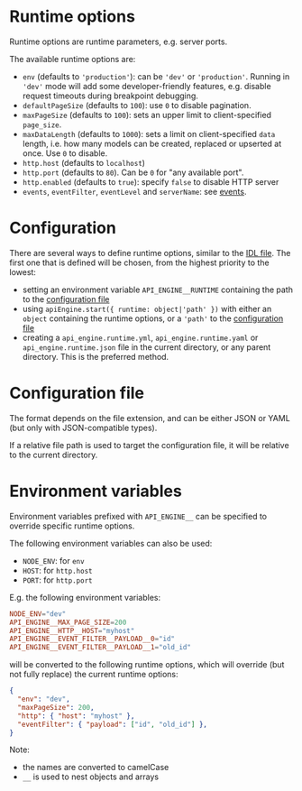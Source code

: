 # Runtime options

Runtime options are runtime parameters, e.g. server ports.

The available runtime options are:
  - `env` (defaults to `'production'`): can be `'dev'` or `'production'`.
    Running in `'dev'` mode will add some developer-friendly features, e.g.
    disable request timeouts during breakpoint debugging.
  - `defaultPageSize` (defaults to `100`): use `0` to disable pagination.
  - `maxPageSize` (defaults to `100`): sets an upper limit to
    client-specified `page_size`.
  - `maxDataLength` (defaults to `1000`): sets a limit on
    client-specified `data` length, i.e. how many models can be created,
    replaced or upserted at once.
    Use `0` to disable.
  - `http.host` (defaults to `localhost`)
  - `http.port` (defaults to `80`). Can be `0` for "any available port".
  - `http.enabled` (defaults to `true`): specify `false` to disable HTTP server
  - `events`, `eventFilter`, `eventLevel` and `serverName`:
    see [events](events.md).

# Configuration

There are several ways to define runtime options, similar to the
[IDL file](idl.md#configuration).
The first one that is defined will be chosen, from the highest priority to
the lowest:
  - setting an environment variable `API_ENGINE__RUNTIME` containing the path to
    the [configuration file](#configuration-file)
  - using `apiEngine.start({ runtime: object|'path' })` with either an `object`
    containing the runtime options, or a `'path'` to the
    [configuration file](#configuration-file)
  - creating a `api_engine.runtime.yml`, `api_engine.runtime.yaml` or
    `api_engine.runtime.json` file in the current directory, or any parent
    directory. This is the preferred method.

# Configuration file

The format depends on the file extension, and can be either JSON or YAML
(but only with JSON-compatible types).

If a relative file path is used to target the configuration file, it will be
relative to the current directory.

# Environment variables

Environment variables prefixed with `API_ENGINE__` can be specified to override
specific runtime options.

The following environment variables can also be used:
  - `NODE_ENV`: for `env`
  - `HOST`: for `http.host`
  - `PORT`: for `http.port`

E.g. the following environment variables:
```toml
NODE_ENV="dev"
API_ENGINE__MAX_PAGE_SIZE=200
API_ENGINE__HTTP__HOST="myhost"
API_ENGINE__EVENT_FILTER__PAYLOAD__0="id"
API_ENGINE__EVENT_FILTER__PAYLOAD__1="old_id"
```

will be converted to the following runtime options, which will override
(but not fully replace) the current runtime options:

```json
{
  "env": "dev",
  "maxPageSize": 200,
  "http": { "host": "myhost" },
  "eventFilter": { "payload": ["id", "old_id"] },
}
```

Note:
  - the names are converted to camelCase
  - `__` is used to nest objects and arrays
